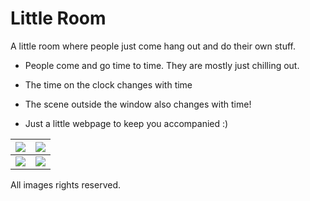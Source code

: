 # Little Room

A little room where people just come hang out and do their own stuff.

* People come and go time to time. They are mostly just chilling out.
* The time on the clock changes with time
* The scene outside the window also changes with time!

* Just a little webpage to keep you accompanied :)



![](https://imgur.com/bNJkG89.png) | ![](https://imgur.com/UejXFGc.png)
:-------------------------:|:-------------------------:
![](https://imgur.com/ouMDMdV.png) | ![](https://imgur.com/0NAIcBv.png)


All images rights reserved.